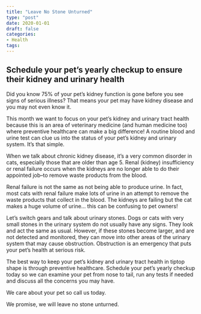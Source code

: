 ```yaml
---
title: "Leave No Stone Unturned"
type: "post"
date: 2020-01-01
draft: false
categories:
- Health
tags:
---
```


## Schedule your pet’s yearly checkup to ensure their kidney and urinary health

Did you know 75% of your pet’s kidney function is gone before you see signs of serious illness? That means your pet may have kidney disease and you may not even know it.

This month we want to focus on your pet’s kidney and urinary tract health because this is an area of veterinary medicine (and human medicine too) where preventive healthcare can make a big difference! A routine blood and urine test can clue us into the status of your pet’s kidney and urinary system. It’s that simple.

When we talk about chronic kidney disease, it’s a very common disorder in cats, especially those that are older than age 5. Renal (kidney) insufficiency or renal failure occurs when the kidneys are no longer able to do their appointed job–to remove waste products from the blood.

Renal failure is not the same as not being able to produce urine. In fact, most cats with renal failure make lots of urine in an attempt to remove the waste products that collect in the blood. The kidneys are failing but the cat makes a huge volume of urine… this can be confusing to pet owners!

Let’s switch gears and talk about urinary stones. Dogs or cats with very small stones in the urinary system do not usually have any signs. They look and act the same as usual. However, if these stones become larger, and are not detected and monitored, they can move into other areas of the urinary system that may cause obstruction. Obstruction is an emergency that puts your pet’s health at serious risk.

The best way to keep your pet’s kidney and urinary tract health in tiptop shape is through preventive healthcare. Schedule your pet’s yearly checkup today so we can examine your pet from nose to tail, run any tests if needed and discuss all the concerns you may have.

We care about your pet so call us today.

We promise, we will leave no stone unturned.